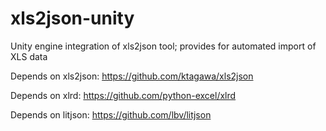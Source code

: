 # xls2json-unity
Unity engine integration of xls2json tool; provides for automated import of XLS data

Depends on xls2json: https://github.com/ktagawa/xls2json

Depends on xlrd: https://github.com/python-excel/xlrd

Depends on litjson: https://github.com/lbv/litjson
